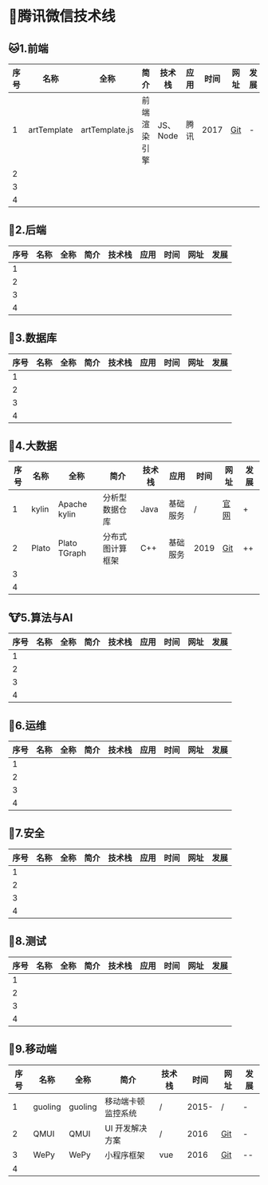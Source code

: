 # :hotel:腾讯微信技术线

## :cat:1.前端

| 序号 | 名称        | 全称           | 简介         | 技术栈   | 应用 | 时间 | 网址                                        | 发展 |
| ---- | ----------- | -------------- | ------------ | -------- | ---- | ---- | ------------------------------------------- | ---- |
| 1    | artTemplate | artTemplate.js | 前端渲染引擎 | JS、Node | 腾讯 | 2017 | [Git](http://aui.github.io/art%2Dtemplate/) | -    |
| 2    |             |                |              |          |      |      |                                             |      |
| 3    |             |                |              |          |      |      |                                             |      |
| 4    |             |                |              |          |      |      |                                             |      |

## :hamster:2.后端

| 序号 | 名称 | 全称 | 简介 | 技术栈 | 应用 | 时间 | 网址 | 发展 |
| ---- | ---- | ---- | ---- | ------ | ---- | ---- | ---- | ---- |
| 1    |      |      |      |        |      |      |      |      |
| 2    |      |      |      |        |      |      |      |      |
| 3    |      |      |      |        |      |      |      |      |
| 4    |      |      |      |        |      |      |      |      |

## :frog:3.数据库

| 序号 | 名称 | 全称 | 简介 | 技术栈 | 应用 | 时间 | 网址 | 发展 |
| ---- | ---- | ---- | ---- | ------ | ---- | ---- | ---- | ---- |
| 1    |      |      |      |        |      |      |      |      |
| 2    |      |      |      |        |      |      |      |      |
| 3    |      |      |      |        |      |      |      |      |
| 4    |      |      |      |        |      |      |      |      |

## :bear:4.大数据

| 序号 | 名称  | 全称         | 简介             | 技术栈 | 应用     | 时间 | 网址                                    | 发展 |
| ---- | ----- | ------------ | ---------------- | ------ | -------- | ---- | --------------------------------------- | ---- |
| 1    | kylin | Apache kylin | 分析型数据仓库   | Java   | 基础服务 | /    | [官网](http://kylin.apache.org/cn/)     | +    |
| 2    | Plato | Plato TGraph | 分布式图计算框架 | C++    | 基础服务 | 2019 | [Git](https://github.com/Tencent/plato) | ++   |
| 3    |       |              |                  |        |          |      |                                         |      |
| 4    |       |              |                  |        |          |      |                                         |      |

## :cow:5.算法与AI

| 序号 | 名称 | 全称 | 简介 | 技术栈 | 应用 | 时间 | 网址 | 发展 |
| ---- | ---- | ---- | ---- | ------ | ---- | ---- | ---- | ---- |
| 1    |      |      |      |        |      |      |      |      |
| 2    |      |      |      |        |      |      |      |      |
| 3    |      |      |      |        |      |      |      |      |
| 4    |      |      |      |        |      |      |      |      |

## :monkey:6.运维

| 序号 | 名称 | 全称 | 简介 | 技术栈 | 应用 | 时间 | 网址 | 发展 |
| ---- | ---- | ---- | ---- | ------ | ---- | ---- | ---- | ---- |
| 1    |      |      |      |        |      |      |      |      |
| 2    |      |      |      |        |      |      |      |      |
| 3    |      |      |      |        |      |      |      |      |
| 4    |      |      |      |        |      |      |      |      |

## :camel:7.安全

| 序号 | 名称 | 全称 | 简介 | 技术栈 | 应用 | 时间 | 网址 | 发展 |
| ---- | ---- | ---- | ---- | ------ | ---- | ---- | ---- | ---- |
| 1    |      |      |      |        |      |      |      |      |
| 2    |      |      |      |        |      |      |      |      |
| 3    |      |      |      |        |      |      |      |      |
| 4    |      |      |      |        |      |      |      |      |

## :panda_face:8.测试

| 序号 | 名称 | 全称 | 简介 | 技术栈 | 应用 | 时间 | 网址 | 发展 |
| ---- | ---- | ---- | ---- | ------ | ---- | ---- | ---- | ---- |
| 1    |      |      |      |        |      |      |      |      |
| 2    |      |      |      |        |      |      |      |      |
| 3    |      |      |      |        |      |      |      |      |
| 4    |      |      |      |        |      |      |      |      |

## :baby_chick:9.移动端

| 序号 | 名称    | 全称    | 简介               | 技术栈 | 时间  | 网址                                      | 发展 |
| ---- | ------- | ------- | ------------------ | ------ | ----- | ----------------------------------------- | ---- |
| 1    | guoling | guoling | 移动端卡顿监控系统 | /      | 2015- | /                                         | -    |
| 2    | QMUI    | QMUI    | UI 开发解决方案    | /      | 2016  | [Git](https://github.com/QMUI)            | -    |
| 3    | WePy    | WePy    | 小程序框架         | vue    | 2016  | [Git](https://wepyjs.github.io/wepy-docs) | --   |
| 4    |         |         |                    |        |       |                                           |      |